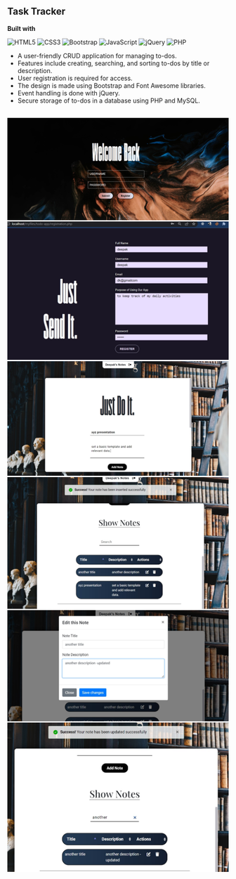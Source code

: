 ## Task Tracker

<b>Built with</b> 

![HTML5](https://img.shields.io/badge/html5-%23E34F26.svg?style=for-the-badge&logo=html5&logoColor=white)
![CSS3](https://img.shields.io/badge/css3-%231572B6.svg?style=for-the-badge&logo=css3&logoColor=white)
![Bootstrap](https://img.shields.io/badge/bootstrap-%238511FA.svg?style=for-the-badge&logo=bootstrap&logoColor=white)
![JavaScript](https://img.shields.io/badge/javascript-%23323330.svg?style=for-the-badge&logo=javascript&logoColor=%23F7DF1E)
![jQuery](https://img.shields.io/badge/jquery-%230769AD.svg?style=for-the-badge&logo=jquery&logoColor=white)
![PHP](https://img.shields.io/badge/php-%23777BB4.svg?style=for-the-badge&logo=php&logoColor=white)
 



- A user-friendly CRUD application for managing to-dos.
- Features include creating, searching, and sorting to-dos by title or description.
- User registration is required for access.
- The design is made using Bootstrap and Font Awesome libraries.
- Event handling is done with jQuery.
- Secure storage of to-dos in a database using PHP and MySQL.


<br/>

<img src="/demo/one.jpg" alt="demo"/>
<img src="/demo/two.jpg" alt="demo"/>
<img src="/demo/three.jpg" alt="demo"/>
<img src="/demo/four.jpg" alt="demo"/>
<img src="/demo/five.jpg" alt="demo"/>
<img src="/demo/six.jpg" alt="demo"/>


